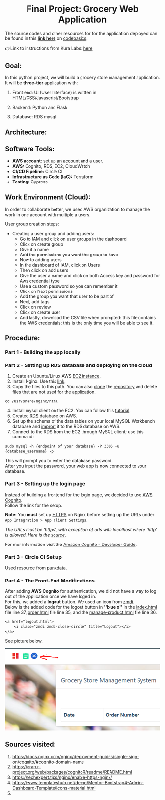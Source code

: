  <h1 align=center>Final Project: Grocery Web Application</h1>

The source codes and other resources for for the application deployed can be found in this **[link here](https://github.com/codebasics/python_projects_grocery_webapp)** on [codebasics](https://github.com/codebasics).

👉Link to instructions from Kura Labs: [here](https://github.com/kura-labs-org/FINAL_PROJECT_C2)
## Goal:
In this python project, we will build a grocery store management application. It will be **three-tier** application with:

1. Front end: UI (User Interface) is written in HTML/CSS/Javascript/Bootstrap

2. Backend: Python and Flask

3. Database: RDS mysql

## Architecture:


## Software Tools:

   * **AWS account**: set up an [account](https://docs.aws.amazon.com/polly/latest/dg/setting-up.html) and a user.
   * **AWS:** Cognito, RDS, EC2, CloudWatch
   * **CI/CD Pipeline:** Circle CI
   * **Infrastructure as Code (IaC):** Terraform
   * **Testing:** Cypress

## Work Environment (Cloud):

In order to collaborate better, we used AWS organization to manage the work in one account with multiple a users.<br>

User group creation steps:

* Creating a user group and adding users:
   * Go to IAM and click on user groups in the dashboard
   * Click on create group
   * Give it a name 
   * Add the permissions you want the group to have
   * Now to adding users
   * In the dashboard of IAM, click on Users
   * Then click on add users
   * Give the user a name and click on both Access key and password for Aws credential type
   * Use a custom password so you can remember it
   * Click on Next permissions
   * Add the group you want that user to be part of
   * Next, add tags
   * Click on review
   * Click on create user
   * And lastly, download the CSV file when prompted: this file contains the AWS credentials; this is the only time you will be able to see it.

## Procedure:

### Part 1 - Building the app locally

### Part 2 - Setting up RDS database and deploying on the cloud

1. Create an Ubuntu/Linux AWS [EC2 instance](https://medium.com/@jameshamann/setting-up-an-ubuntu-ec2-instance-from-scratch-78a166167a22).
2. Install Nginx. Use this [link](https://www.nginx.com/blog/setting-up-nginx/).
3. Copy the files to this path. You can also [clone](https://docs.github.com/en/repositories/creating-and-managing-repositories/cloning-a-repository) the [repository](https://github.com/codebasics/python_projects_grocery_webapp) and delete files that are not used for the application. 
```
cd /usr/share/nginx/html
```
4. Install mysql client on the EC2. You can follow this [tutorial](https://linuxconfig.org/install-mysql-on-ubuntu-20-04-lts-linux).
5. Created [RDS](https://docs.aws.amazon.com/AmazonRDS/latest/UserGuide/USER_CreateDBInstance.html) database on AWS.
6. Set up the schema of the data tables on your local MySQL Workbench database and [imprort](https://dev.mysql.com/doc/workbench/en/wb-admin-export-import-management.html) it to the RDS database on AWS.
7. Connect to the RDS from the EC2 through MySQL client; use this command:
```
sudo mysql -h {endpoint of your database} -P 3306 -u {database_username} -p
```

This will prompt you to enter the database password.<br>
After you input the password, your web app is now connected to your database.

### Part 3 - Setting up the login page

Instead of building a frontend for the login page, we decided to use [AWS Cognito](https://cran.r-project.org/web/packages/cognitoR/readme/README.html).<br>
Follow the link for the setup.

**Note:** You **must** set up [HTTPS](https://techexpert.tips/nginx/enable-https-nginx/) on Nginx before setting up the URLs under `App Integration > App Client Settings`.

*The URLs must be ‘https’, with exception of urls with localhost where ‘http’ is allowed. Here is the [source](https://medium.com/swlh/authentication-authorization-for-web-apps-using-aws-cognito-21548bb3b86)*.

For mor information visit the [Amazon Cognito - Developer Guide](https://docs.aws.amazon.com/cognito/latest/developerguide/cognito-dg.pdf).

### Part 3 - Circle CI Set up

Used resource from [punkdata](https://github.com/punkdata/python-flask/blob/master/.circleci/config.yml).


### Part 4 - The Front-End Modifications

After adding **AWS Cognito** for authentication, we did not have a way to log out of the application once we have loged in. <br>
For this, we added a **logout** button. We used an icon from [zmdi](https://www.templateshub.net/demo/Mentor-Bootstrap4-Admin-Dashboard-Template/icons-material.html). <br>
Below is the added code for the logout button in **''blue x''** in the [index.html](https://github.com/ibrahima1289/KURA_GROUP_5/blob/main/frontend/index.html) file line 37, [order.html](https://github.com/ibrahima1289/KURA_GROUP_5/blob/main/frontend/order.html) file line 35, and the [manage-product.html](https://github.com/ibrahima1289/KURA_GROUP_5/blob/main/frontend/manage-product.html) file line 36.

```
<a href="logout.html">
    <i class="zmdi zmdi-close-circle" title="Logout"></i>
</a>
```
See picture below.

![](frontend/images/final0.PNG)

## Sources visited:

1. https://docs.nginx.com/nginx/deployment-guides/single-sign-on/cognito/#cognito-domain-name
2. https://cran.r-project.org/web/packages/cognitoR/readme/README.html
3. https://techexpert.tips/nginx/enable-https-nginx/
4. https://www.templateshub.net/demo/Mentor-Bootstrap4-Admin-Dashboard-Template/icons-material.html
5.


